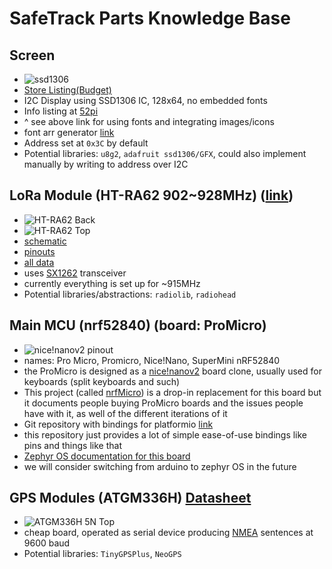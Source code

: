 # SafeTrack Parts Knowledge Base
## Screen
- ![ssd1306](https://www.datasheethub.com/wp-content/uploads/2022/08/SSD1306-128x64-I2C-OLED-Display-720x720.png)
- [Store Listing(Budget)](https://www.amazon.com/AITRIP-Display-Self-Luminous-Compatible-Raspberry/dp/B0CT5CJWFK?crid=25WJD2EDOKI47&s=electronics&sprefix=0.96%2Binch%2Boled%2Bssd1306%2Celectronics%2C111&sr=1-11&th=1)
- I2C Display using SSD1306 IC, 128x64, no embedded fonts
- Info listing at [52pi](https://wiki.52pi.com/index.php?title=S-0005)
- ^ see above link for using fonts and integrating images/icons
- font arr generator [link](https://oleddisplay.squix.ch/)
- Address set at `0x3C` by default
- Potential libraries: `u8g2`, `adafruit ssd1306/GFX`, could also implement manually by writing to address over I2C

## LoRa Module (HT-RA62 902~928MHz) ([link](https://heltec.org/project/ht-ra62/))
- ![HT-RA62 Back](https://heltec.org/wp-content/uploads/2023/10/RA62-1-600x600-1.png)
- ![HT-RA62 Top](https://heltec.org/wp-content/uploads/2023/10/RA62-2.png)
- [schematic](https://resource.heltec.cn/download/HT-RA62/HT-RA62_Reference_design.pdf)
- [pinouts](https://resource.heltec.cn/download/HT-RA62/HT-RA62.png)
- [all data](https://resource.heltec.cn/download/HT-RA62)
- uses [SX1262](https://cdn.sparkfun.com/assets/6/b/5/1/4/SX1262_datasheet.pdf) transceiver
- currently everything is set up for ~915MHz
- Potential libraries/abstractions: `radiolib`, `radiohead`

## Main MCU (nrf52840) (board: ProMicro)
- ![nice!nanov2 pinout](https://raw.githubusercontent.com/pdcook/nRFMicro-Arduino-Core/main/supermini_nicenano.png)
- names: Pro Micro, Promicro, Nice!Nano, SuperMini nRF52840
- the ProMicro is designed as a [nice!nanov2](https://nicekeyboards.com/nice-nano/) board clone, usually used for keyboards (split keyboards and such)
- This project (called [nrfMicro](https://github.com/joric/nrfmicro/wiki)) is a drop-in replacement for this board but it documents people buying ProMicro boards and the issues people have with it, as well of the different iterations of it
- Git repository with bindings for platformio [link](https://github.com/ICantMakeThings/Nicenano-NRF52-Supermini-PlatformIO-Support/tree/main)
- this repository just provides a lot of simple ease-of-use bindings like pins and things like that
- [Zephyr OS documentation for this board](https://docs.zephyrproject.org/latest/boards/others/promicro_nrf52840/doc/index.html)
- we will consider switching from arduino to zephyr OS in the future

## GPS Modules (ATGM336H) [Datasheet](https://datasheet.lcsc.com/lcsc/1810261521_ZHONGKEWEI-ATGM336H-5N31_C90770.pdf)
- ![ATGM336H 5N Top](https://ae01.alicdn.com/kf/HTB1dj3uagFY.1VjSZFqq6ydbXXaC.jpg)
- cheap board, operated as serial device producing [NMEA](https://aprs.gids.nl/nmea/) sentences at 9600 baud
- Potential libraries: `TinyGPSPlus`, `NeoGPS`
